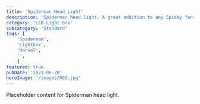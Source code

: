 ```yaml
---
title: 'Spiderman Head Light'
description: 'Spiderman head light. A great addition to any Spidey fans gameroom office or bedroom'
category: 'LED Light Box'
subcategory: 'Standard'
tags: [
    'Spiderman', 
    'Lightbox', 
    'Marvel', 
    '',
    ]
featured: true
pubDate: '2023-08-20'
heroImage: '/images/002.jpg'
---
```


Placeholder content for Spiderman head light.
